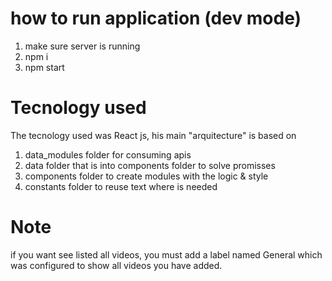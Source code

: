# how to run application (dev mode)

1. make sure server is running
2. npm i
3. npm start

# Tecnology used

The tecnology used was React js, his main "arquitecture" is based on

1. data_modules folder for consuming apis
2. data folder that is into components folder to solve promisses
3. components folder to create modules with the logic & style
4. constants folder to reuse text where is needed

# Note

if you want see listed all videos, you must add a label named General which was configured to show all videos you have added.
